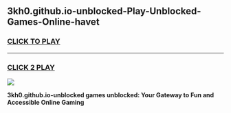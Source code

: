 
## 3kh0.github.io-unblocked-Play-Unblocked-Games-Online-havet
<h3>
<a href="https://premium76.site?title=3kh0.github.io-unblocked&ref=25A">CLICK TO PLAY</a></h3>
<hr>

<h3>
<a href="https://premium76.site?title=3kh0.github.io-unblocked&ref=25A">CLICK 2 PLAY</a>
  
</h3>

<a href="https://premium76.site?title=3kh0.github.io-unblocked&ref=25A"><img src="https://clearcache.store/games.png"></a>


**3kh0.github.io-unblocked games unblocked: Your Gateway to Fun and Accessible Online Gaming**

